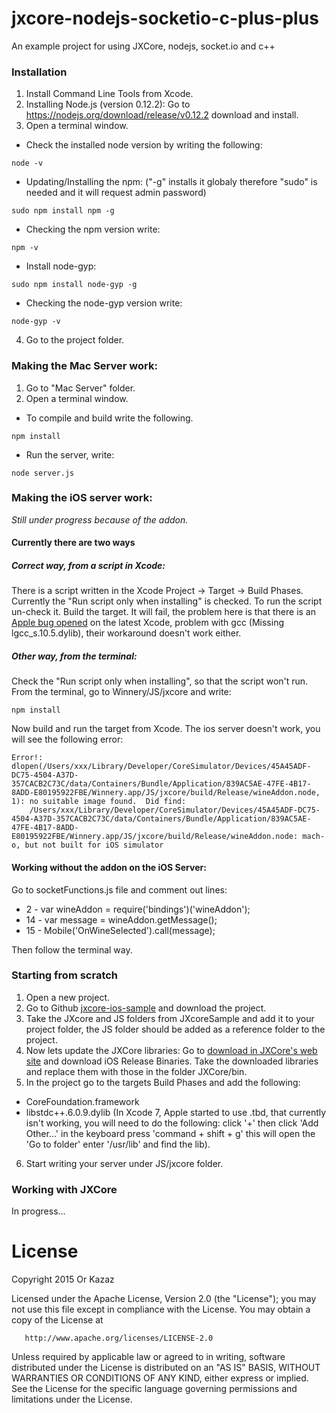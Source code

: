 # jxcore-nodejs-socketio-c-plus-plus
An example project for using JXCore, nodejs, socket.io and c++

### Installation
1. Install Command Line Tools from Xcode.
2. Installing Node.js (version 0.12.2):  Go to https://nodejs.org/download/release/v0.12.2 download and install.
3. Open a terminal window.
  * Check the installed node version by writing the following:
  ```
  node -v
  ```
  * Updating/Installing the npm:  ("-g" installs it globaly therefore "sudo" is needed and it will request admin password)
  ```
  sudo npm install npm -g
  ```
  * Checking the npm version write:
  ```
  npm -v
  ```
  * Install node-gyp:
  ```
  sudo npm install node-gyp -g
  ```
  * Checking the node-gyp version write:
  ```
  node-gyp -v
  ```
4. Go to the project folder.

### Making the Mac Server work:
1. Go to "Mac Server" folder.
2. Open a terminal window.
  * To compile and build write the following.
  ```
  npm install
  ```
  * Run the server, write:
  ```
  node server.js
  ```

### Making the iOS server work:
*Still under progress because of the addon.*
#### Currently there are two ways
##### Correct way, from a script in Xcode:
There is a script written in the Xcode Project -> Target -> Build Phases.  Currently the "Run script only when installing" is checked. To run the script un-check it. Build the target.  It will fail, the problem here is that there is an [Apple bug opened](https://forums.developer.apple.com/thread/4572) on the latest Xcode, problem with gcc (Missing lgcc_s.10.5.dylib), their workaround doesn't work either.

##### Other way, from the terminal:
Check the "Run script only when installing", so that the script won't run.  From the terminal, go to Winnery/JS/jxcore and write:
```
npm install
```
Now build and run the target from Xcode.  The ios server doesn't work, you will see the following error:
```
Error!: dlopen(/Users/xxx/Library/Developer/CoreSimulator/Devices/45A45ADF-DC75-4504-A37D-357CACB2C73C/data/Containers/Bundle/Application/839AC5AE-47FE-4B17-8ADD-E80195922FBE/Winnery.app/JS/jxcore/build/Release/wineAddon.node, 1): no suitable image found.  Did find:
	/Users/xxx/Library/Developer/CoreSimulator/Devices/45A45ADF-DC75-4504-A37D-357CACB2C73C/data/Containers/Bundle/Application/839AC5AE-47FE-4B17-8ADD-E80195922FBE/Winnery.app/JS/jxcore/build/Release/wineAddon.node: mach-o, but not built for iOS simulator
```
#### Working without the addon on the iOS Server:
Go to socketFunctions.js file and comment out lines:
  * 2 - var wineAddon = require('bindings')('wineAddon');
  * 14 - var message = wineAddon.getMessage();
  * 15 - Mobile('OnWineSelected').call(message);

Then follow the terminal way.

### Starting from scratch
1. Open a new project.
2. Go to Github [jxcore-ios-sample](https://github.com/jxcore/jxcore-ios-sample) and download the project.
3. Take the JXcore and JS folders from JXcoreSample and add it to your project folder, the JS folder should be added as a reference folder to the project.
4. Now lets update the JXCore libraries:  Go to [download in JXCore's web site](http://jxcore.com/downloads/) and download iOS Release Binaries.  Take the downloaded libraries and replace them with those in the folder JXCore/bin.
5. In the project go to the targets Build Phases and add the following:
  * CoreFoundation.framework
  * libstdc++.6.0.9.dylib (In Xcode 7, Apple started to use .tbd, that currently isn't working, you will need to do the following: click '+' then click 'Add Other...' in the keyboard press 'command + shift + g' this will open the 'Go to folder' enter '/usr/lib' and find the lib).
6. Start writing your server under JS/jxcore folder.

### Working with JXCore
In progress...

# License
Copyright 2015 Or Kazaz

   Licensed under the Apache License, Version 2.0 (the "License");
   you may not use this file except in compliance with the License.
   You may obtain a copy of the License at

       http://www.apache.org/licenses/LICENSE-2.0

   Unless required by applicable law or agreed to in writing, software
   distributed under the License is distributed on an "AS IS" BASIS,
   WITHOUT WARRANTIES OR CONDITIONS OF ANY KIND, either express or implied.
   See the License for the specific language governing permissions and
   limitations under the License.
